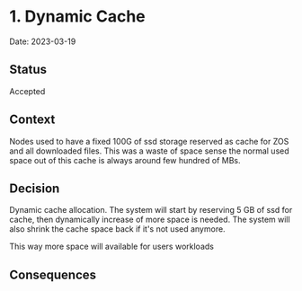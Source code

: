 # 1. Dynamic Cache

Date: 2023-03-19

## Status

Accepted

## Context

Nodes used to have a fixed 100G of ssd storage reserved as cache for ZOS and all
downloaded files. This was a waste of space sense the normal used space out of this cache
is always around few hundred of MBs.

## Decision

Dynamic cache allocation. The system will start by reserving 5 GB of ssd for cache, then
dynamically increase of more space is needed. The system will also shrink the cache space
back if it's not used anymore.

This way more space will available for users workloads

## Consequences
